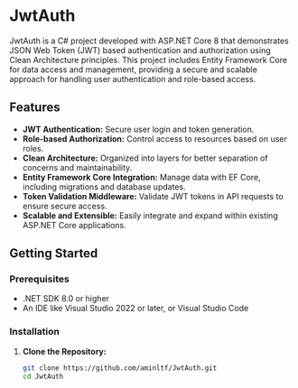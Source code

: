 # JwtAuth

JwtAuth is a C# project developed with ASP.NET Core 8 that demonstrates JSON Web Token (JWT) based authentication and authorization using Clean Architecture principles. This project includes Entity Framework Core for data access and management, providing a secure and scalable approach for handling user authentication and role-based access.

## Features
- **JWT Authentication:** Secure user login and token generation.
- **Role-based Authorization:** Control access to resources based on user roles.
- **Clean Architecture:** Organized into layers for better separation of concerns and maintainability.
- **Entity Framework Core Integration:** Manage data with EF Core, including migrations and database updates.
- **Token Validation Middleware:** Validate JWT tokens in API requests to ensure secure access.
- **Scalable and Extensible:** Easily integrate and expand within existing ASP.NET Core applications.

## Getting Started

### Prerequisites
- .NET SDK 8.0 or higher
- An IDE like Visual Studio 2022 or later, or Visual Studio Code

### Installation
1. **Clone the Repository:**
   ```bash
   git clone https://github.com/aminltf/JwtAuth.git
   cd JwtAuth
